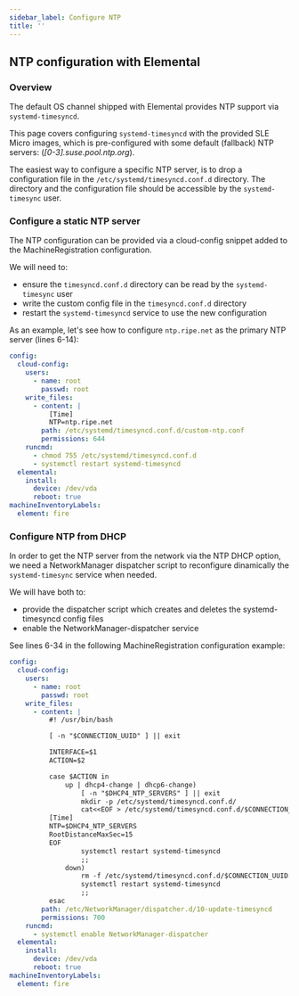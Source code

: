 ```yaml
---
sidebar_label: Configure NTP
title: ''
---
```


<head>
  <link rel="canonical" href="https://elemental.docs.rancher.com/ntp"/>
</head>


## NTP configuration with Elemental

### Overview
The default OS channel shipped with Elemental provides NTP support via `systemd-timesyncd`.

This page covers configuring `systemd-timesyncd` with the provided SLE Micro images, which is
pre-configured with some default (fallback) NTP servers: (_[0-3].suse.pool.ntp.org_).

The easiest way to configure a specific NTP server, is to drop a configuration file in the
`/etc/systemd/timesyncd.conf.d` directory.
The directory and the configuration file should be accessible by the `systemd-timesync` user.

### Configure a static NTP server
The NTP configuration can be provided via a cloud-config snippet added to the MachineRegistration
configuration.

We will need to:
* ensure the `timesyncd.conf.d` directory can be read by the `systemd-timesync` user
* write the custom config file in the `timesyncd.conf.d` directory
* restart the `systemd-timesyncd` service to use the new configuration

As an example, let's see how to configure `ntp.ripe.net` as the primary NTP server (lines 6-14):
```yaml showLineNumbers
config:
  cloud-config:
    users:
      - name: root
        passwd: root
    write_files:
      - content: |
          [Time]
          NTP=ntp.ripe.net
        path: /etc/systemd/timesyncd.conf.d/custom-ntp.conf
        permissions: 644
    runcmd:
      - chmod 755 /etc/systemd/timesyncd.conf.d
      - systemctl restart systemd-timesyncd
  elemental:
    install:
      device: /dev/vda
      reboot: true
machineInventoryLabels:
  element: fire

```

### Configure NTP from DHCP
In order to get the NTP server from the network via the NTP DHCP option, we need
a NetworkManager dispatcher script to reconfigure dinamically the `systemd-timesync` service when
needed.

We will have both to:
* provide the dispatcher script which creates and deletes the systemd-timesyncd config files
* enable the NetworkManager-dispatcher service

See lines 6-34 in the following MachineRegistration configuration example:

```yaml showLineNumbers
config:
  cloud-config:
    users:
      - name: root
        passwd: root
    write_files:
      - content: |
          #! /usr/bin/bash

          [ -n "$CONNECTION_UUID" ] || exit

          INTERFACE=$1
          ACTION=$2

          case $ACTION in
              up | dhcp4-change | dhcp6-change)
                  [ -n "$DHCP4_NTP_SERVERS" ] || exit
                  mkdir -p /etc/systemd/timesyncd.conf.d/
                  cat<<EOF > /etc/systemd/timesyncd.conf.d/$CONNECTION_UUID.conf
          [Time]
          NTP=$DHCP4_NTP_SERVERS
          RootDistanceMaxSec=15
          EOF
                  systemctl restart systemd-timesyncd
                  ;;
              down)
                  rm -f /etc/systemd/timesyncd.conf.d/$CONNECTION_UUID.conf
                  systemctl restart systemd-timesyncd
                  ;;
          esac
        path: /etc/NetworkManager/dispatcher.d/10-update-timesyncd
        permissions: 700
    runcmd:
      - systemctl enable NetworkManager-dispatcher
  elemental:
    install:
      device: /dev/vda
      reboot: true
machineInventoryLabels:
  element: fire

```
